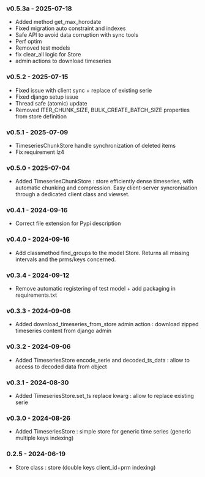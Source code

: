 ### v0.5.3a - 2025-07-18
- Added method get_max_horodate
- Fixed migration auto constraint and indexes
- Safe API to avoid data corruption with sync tools
- Perf optim
- Removed test models
- fix clear_all logic for Store
- admin actions to download timeseries

### v0.5.2 - 2025-07-15
- Fixed issue with client sync + replace of existing serie
- Fixed django setup issue
- Thread safe (atomic) update
- Removed ITER_CHUNK_SIZE, BULK_CREATE_BATCH_SIZE properties from store definition

### v0.5.1 - 2025-07-09
- TimeseriesChunkStore handle synchronization of deleted items
- Fix requirement lz4

### v0.5.0 - 2025-07-04
- Added TimeseriesChunkStore : store efficiently dense timeseries, with automatic chunking and compression. Easy client-server syncronisation through a dedicated client class and viewset.

### v0.4.1 - 2024-09-16
- Correct file extension for Pypi description

### v0.4.0 - 2024-09-16
- Add classmethod find_groups to the model Store. Returns all missing intervals and the prms/keys concerned.

### v0.3.4 - 2024-09-12
- Remove automatic registering of test model + add packaging in requirements.txt

### v0.3.3 - 2024-09-06
- Added download_timeseries_from_store admin action : download zipped timeseries content from django admin

### v0.3.2 - 2024-09-06
- Added TimeseriesStore encode_serie and decoded_ts_data : allow to access to decoded data from object

### v0.3.1 - 2024-08-30
- Added TimeseriesStore.set_ts replace kwarg : allow to replace existing serie

### v0.3.0 - 2024-08-26
- Added TimeseriesStore : simple store for generic time series (generic multiple keys indexing)

### 0.2.5 - 2024-06-19
- Store class : store (double keys client_id+prm indexing)